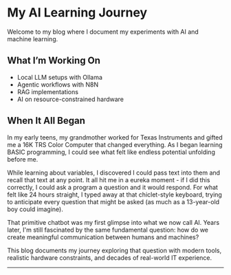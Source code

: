 # My AI Learning Journey

Welcome to my blog where I document my experiments with AI and machine learning.

## What I’m Working On[](https://wolfhagen.github.io/my-ai-journey/#what-im-working-on)

- Local LLM setups with Ollama
- Agentic workflows with N8N
- RAG implementations
- AI on resource-constrained hardware

## When It All Began

In my early teens, my grandmother worked for Texas Instruments and gifted me a 16K TRS Color Computer that changed everything. As I began learning BASIC programming, I could see what felt like endless potential unfolding before me.

While learning about variables, I discovered I could pass text into them and recall that text at any point. It all hit me in a eureka moment - if I did this correctly, I could ask a program a question and it would respond. For what felt like 24 hours straight, I typed away at that chiclet-style keyboard, trying to anticipate every question that might be asked (as much as a 13-year-old boy could imagine).

That primitive chatbot was my first glimpse into what we now call AI. Years later, I'm still fascinated by the same fundamental question: how do we create meaningful communication between humans and machines?

This blog documents my journey exploring that question with modern tools, realistic hardware constraints, and decades of real-world IT experience.

----
